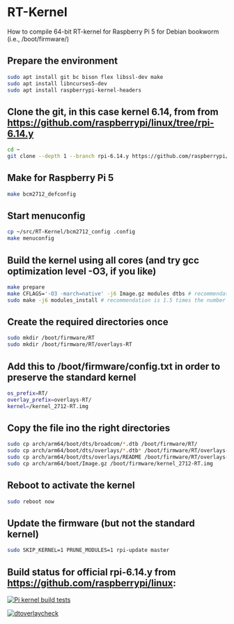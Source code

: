 # RT-Kernel
How to compile 64-bit RT-kernel for Raspberry Pi 5 for Debian bookworm (i.e., /boot/firmware/)

## Prepare the environment
```bash
sudo apt install git bc bison flex libssl-dev make
sudo apt install libncurses5-dev
sudo apt install raspberrypi-kernel-headers
```
## Clone the git, in this case kernel 6.14, from from https://github.com/raspberrypi/linux/tree/rpi-6.14.y
```bash
cd ~
git clone --depth 1 --branch rpi-6.14.y https://github.com/raspberrypi/linux
```

## Make for Raspberry Pi 5
```bash
make bcm2712_defconfig
```
## Start menuconfig
```bash
cp ~/src/RT-Kernel/bcm2712_config .config
make menuconfig
```

## Build the kernel using all cores (and try gcc optimization level -O3, if you like)
```bash
make prepare
make CFLAGS='-O3 -march=native' -j6 Image.gz modules dtbs # recommendation is 1.5 times the number of cores (=4), which equals 6
sudo make -j6 modules_install # recommendation is 1.5 times the number of cores (=4), which equals 6
```
## Create the required directories once
```bash
sudo mkdir /boot/firmware/RT
sudo mkdir /boot/firmware/RT/overlays-RT
```
## Add this to /boot/firmware/config.txt in order to preserve the standard kernel
```bash
os_prefix=RT/
overlay_prefix=overlays-RT/
kernel=/kernel_2712-RT.img
```
## Copy the file ino the right directories
```bash
sudo cp arch/arm64/boot/dts/broadcom/*.dtb /boot/firmware/RT/
sudo cp arch/arm64/boot/dts/overlays/*.dtb* /boot/firmware/RT/overlays-RT/
sudo cp arch/arm64/boot/dts/overlays/README /boot/firmware/RT/overlays-RT/
sudo cp arch/arm64/boot/Image.gz /boot/firmware/kernel_2712-RT.img
```
## Reboot to activate the kernel
```bash
sudo reboot now
```
## Update the firmware (but not the standard kernel)
```bash
sudo SKIP_KERNEL=1 PRUNE_MODULES=1 rpi-update master
```

## Build status for official rpi-6.14.y from https://github.com/raspberrypi/linux:
[![Pi kernel build tests](https://github.com/raspberrypi/linux/actions/workflows/kernel-build.yml/badge.svg?branch=rpi-6.14.y)](https://github.com/raspberrypi/linux/actions/workflows/kernel-build.yml)

[![dtoverlaycheck](https://github.com/raspberrypi/linux/actions/workflows/dtoverlaycheck.yml/badge.svg?branch=rpi-6.14.y)](https://github.com/raspberrypi/linux/actions/workflows/dtoverlaycheck.yml)
